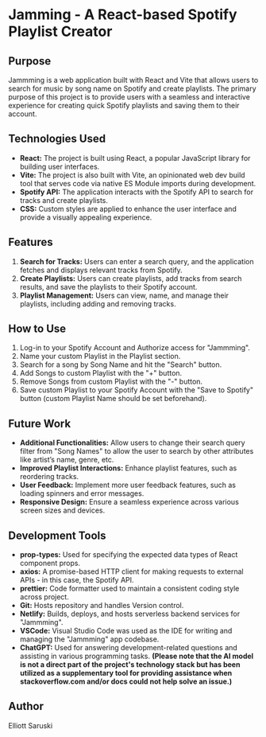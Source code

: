 # Jamming - A React-based Spotify Playlist Creator

## Purpose

Jammming is a web application built with React and Vite that allows users to search for music by song name on Spotify and create playlists. The primary purpose of this project is to provide users with a seamless and interactive experience for creating quick Spotify playlists and saving them to their account.

## Technologies Used

- **React:** The project is built using React, a popular JavaScript library for building user interfaces.
- **Vite:** The project is also built with Vite, an opinionated web dev build tool that serves code via native ES Module imports during development.
- **Spotify API:** The application interacts with the Spotify API to search for tracks and create playlists.
- **CSS:** Custom styles are applied to enhance the user interface and provide a visually appealing experience.

## Features

1. **Search for Tracks:** Users can enter a search query, and the application fetches and displays relevant tracks from Spotify.
2. **Create Playlists:** Users can create playlists, add tracks from search results, and save the playlists to their Spotify account.
3. **Playlist Management:** Users can view, name, and manage their playlists, including adding and removing tracks.

## How to Use

1. Log-in to your Spotify Account and Authorize access for "Jammming".
2. Name your custom Playlist in the Playlist section.
3. Search for a song by Song Name and hit the "Search" button.
4. Add Songs to custom Playlist with the "+" button.
5. Remove Songs from custom Playlist with the "-" button.
6. Save custom Playlist to your Spotify Account with the "Save to Spotify" button (custom Playlist Name should be set beforehand).

## Future Work

- **Additional Functionalities:** Allow users to change their search query filter from "Song Names" to allow the user to search by other attributes like artist’s name, genre, etc.
- **Improved Playlist Interactions:** Enhance playlist features, such as reordering tracks.
- **User Feedback:** Implement more user feedback features, such as loading spinners and error messages.
- **Responsive Design:** Ensure a seamless experience across various screen sizes and devices.

## Development Tools

- **prop-types:** Used for specifying the expected data types of React component props.
- **axios:** A promise-based HTTP client for making requests to external APIs - in this case, the Spotify API.
- **prettier:** Code formatter used to maintain a consistent coding style across project.
- **Git:** Hosts repository and handles Version control.
- **Netlify:** Builds, deploys, and hosts serverless backend services for "Jammming".
- **VSCode:** Visual Studio Code was used as the IDE for writing and managing the "Jammming" app codebase.
- **ChatGPT:** Used for answering development-related questions and assisting in various programming tasks. **(Please note that the AI model is not a direct part of the project's technology stack but has been utilized as a supplementary tool for providing assistance when stackoverflow.com and/or docs could not help solve an issue.)**

## Author

Elliott Saruski
